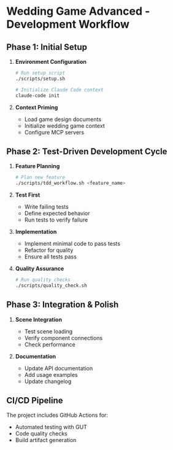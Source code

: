 # Wedding Game Advanced - Development Workflow

## Phase 1: Initial Setup

1. **Environment Configuration**
   ```bash
   # Run setup script
   ./scripts/setup.sh
   
   # Initialize Claude Code context
   claude-code init
   ```

2. **Context Priming**
   - Load game design documents
   - Initialize wedding game context
   - Configure MCP servers

## Phase 2: Test-Driven Development Cycle

1. **Feature Planning**
   ```bash
   # Plan new feature
   ./scripts/tdd_workflow.sh <feature_name>
   ```

2. **Test First**
   - Write failing tests
   - Define expected behavior
   - Run tests to verify failure

3. **Implementation**
   - Implement minimal code to pass tests
   - Refactor for quality
   - Ensure all tests pass

4. **Quality Assurance**
   ```bash
   # Run quality checks
   ./scripts/quality_check.sh
   ```

## Phase 3: Integration & Polish

1. **Scene Integration**
   - Test scene loading
   - Verify component connections
   - Check performance

2. **Documentation**
   - Update API documentation
   - Add usage examples
   - Update changelog

## CI/CD Pipeline

The project includes GitHub Actions for:
- Automated testing with GUT
- Code quality checks
- Build artifact generation
